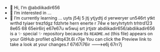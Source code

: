  - 👋 Hi, I’m @abdiikadir656
- 👀 I’m interested in ...
- 🌱 I’m currently learning ... uyts j54j 5 jtj ytjydtj d yerweryer
un546rt ytkt  wrthd tyiaer trezfdgz fdzhrte hern enerte r 74w e teryhrtytrh trhtrd123 8e65 68 65eir6irj e67e67u w5wuj srt jrtjstr
abdiikadir656/abdiikadir656 is a ✨ special ✨ repository because its `README.md` (this file) appears on your GitHub profilet q34tq43t.6i r7ije 
You can click the Preview link to take a look at your changes.f 67i67i76ir
--->e6j 67rr7j
